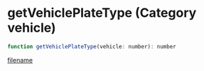 # getVehiclePlateType (Category vehicle)

```js
function getVehiclePlateType(vehicle: number): number
```

[filename](getVehiclePlateType_m.md ':include')
